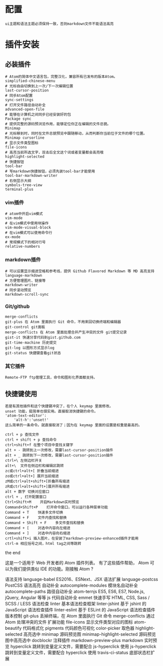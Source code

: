 # 配置
    ui主题和语法主题必须保持一致，否则markdown文件不能语法高亮
# 插件安装
## 必装插件
    # Atom的简体中文语言包，完整汉化，兼容所有已发布的版本Atom。
    simplified-chinese-menu
    # 光标自由切换到上一次/下一次编辑位置
    last-cursor-position
    # 同步Atom配置
    sync-settings
    # 打开文件路径自动补全
    advanced-open-file
    # 能够在计算机之间同步已经安装好的包
    Package sync
    # 提供完整的源码预浏览作用，能够定位你正在编辑的文件总貌。
    Minimap
    # 光标移到时，同时在文件总貌预览中跟随移动，从而判断你当前位于文件的哪个位置。
    Minimap cursorline
    # 显示文件类型图标
    file-icons
    # 高亮当前所选文字，双击后全文这个词或者变量都会高亮哦
    highlight-selected
    # 快捷按钮
    tool-bar
    # 写markdown快捷按钮，必须先装tool-bar才能使用
    tool-bar-markdown-writer
    # 右侧显示大纲
    symbols-tree-view
    terminal-plus
### vim插件
    # atom中开启vim模式
    vim-mode
    # 在vim模式中使用块操作
    vim-mode-visual-block
    # 在vim模式可以使用命令行
    ex-mode
    # 常规模式下的相对行号
    relative-numbers
### markdown插件
    # 可以设置显示缩进空格和参考线，提供 Github Flavored Markdown 等 MD 高亮支持
    language-markdown
    # 方便管理图片、链接等
    markdown-writer
    # 同步滚动预览
    markdown-scroll-sync
### Git/github
    merge-conflicts
    git-plus 在 Atom 里面执行 Git 命令，不用来回切换终端和编辑器
    git-control git面板
    merge-conflicts 在 Atom 里面处理合并产生冲突的文件 git提交记录
    gist-it 快速分享代码到gist.github.com
    git-time-machine 历史提交
    git-log 以图形方式显示log
    git-status 快捷键查看git状态
### 其它插件
    Remote-FTP ftp管理工具，命令和图形化界面都支持。
## 快捷键使用
    若是有其他插件和这个快捷键冲突了，在个人 keymap 里面修改。
    unset 功能，挺简单也很实用。直接取消快捷键的命令。
    'atom-text-editor':
        'alt-h':'unset!'
    这么简单的一条命令。就直接取消了；因为在 keymap 里面的设置是权重是最高的。

    ctrl + p 查找文件
    ctrl + shift + p 查找命令
    ctrl+shift+f 在整个项目中查找关键字
    alt + - 跳转到上一次修改，需要last-cursor-position插件
    alt + _ 跳转到下一次修改，需要last-cursor-position插件
    ctrl+\ 左侧边栏开关
    alt+\  文件在侧边栏和编辑区跳转
    zc或ctrl+alt+[ 折叠当前缩进
    zo或ctrl+alt+] 展开当前缩进
    zM或ctrl+alt+shift+[折叠所有缩进
    zR或ctrl+alt+shift+]展开所有缩进
    alt + 数字 切换对应窗口
    ctrl + , 打开配置窗口
    Ctrl+Shift+M    开启Markdown实时预览
    Command+Shift+P    打开命令窗口，可以运行各种菜单功能
    Command + T    快速多文件切换
    Command + F    文件内查找和替换
    Command + Shift + F    多文件查找和替换
    Command + [    对选中内容向左缩进
    Command + ]    对选中内容向右缩进
    crtl+shift+i 插入图片，在安装了markdown-preview-enhanced插件才能用
    ctrl-m 相应括号之间，html tag之间等跳转
the end

这是一个适用于 Web 开发者的 Atom 插件列表。 有了这些插件帮助， Atom 可以为我们提供类似 IDE 的功能。刚接触 Atom ?

语法支持
language-babel
ES2016、ESNext、JSX 语法扩展
language-postcss
PostCSS 语法高亮
自动补全
autocomplete-modules
模块名自动补全
autocomplete-paths
路径自动补全
atom-ternjs
ES5, ES6, ES7, Node.js, jQuery, Angular 等等 js 代码自动补全
emmet
快速手写 HTML, CSS, Sass / SCSS / LESS
语法检查
linter
基本语法检查框架
linter-jshint
基于 jshint 的 JavaScript 语法检查插件
linter-eslint
基于 ESLint 的 JavaScript 语法检查插件
版本控制
git-plus
丢掉终端，在 Atom 里面执行 Git 命令
merge-conflicts
通过 Atom 处理冲突的文件
扩展功能
file-icons
显示文件类型对应的图标
atom-beautify
代码格式化
pigments
代码颜色可视化
color-picker
取色器
highlight-selected
高亮选中
minimap
源码预览图
minimap-highlight-selected
源码预览图中高亮选中
docblockr
注释插件
markdown-preview-plus
markdown 实时预览
hyperclick
跳转到变量定义文件，需要配合 js-hyperclick 使用
js-hyperclick
跳转到变量定义文件，需要配合 hyperclick 使用
travis-ci-status
底部状态栏扩展
